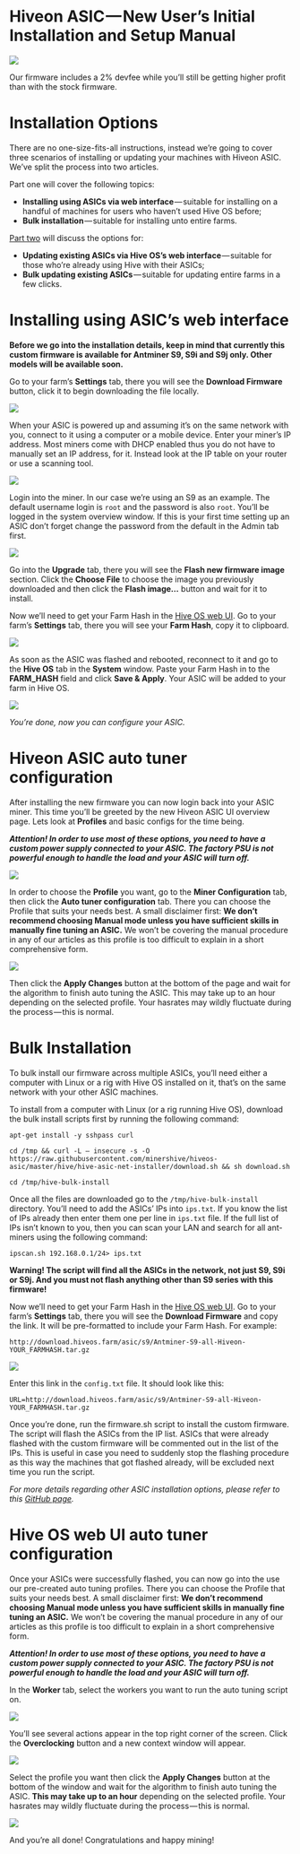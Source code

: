 # Hiveon ASIC — New User’s Initial Installation and Setup Manual

<img
  src="https://github.com/minershive/hiveon-kb/raw/master/images/hiveon_asic_new/header.jpeg?sanitize=true" data-canonical-src="https://github.com/minershive/hiveon-kb/raw/master/images/hiveon_asic_new/header.jpeg"
  />

Our firmware includes a 2% devfee while you’ll still be getting higher profit than with the stock firmware.

# Installation Options
There are no one-size-fits-all instructions, instead we’re going to cover three scenarios of installing or updating your machines with Hiveon ASIC. We’ve split the process into two articles.

Part one will cover the following topics:

* __Installing using ASICs via web interface__ — suitable for installing on a handful of machines for users who haven’t used Hive OS before;
* __Bulk installation__ — suitable for installing unto entire farms.

[Part two](hiveon_asic/hiveon_asic_old.md) will discuss the options for:

* __Updating existing ASICs via Hive OS’s web interface__ — suitable for those who’re already using Hive with their ASICs;
* __Bulk updating existing ASICs__ — suitable for updating entire farms in a few clicks.

# Installing using ASIC’s web interface

**Before we go into the installation details, keep in mind that currently this custom firmware is available for Antminer S9, S9i and S9j only. Other models will be available soon.**

Go to your farm’s **Settings** tab, there you will see the **Download Firmware** button, click it to begin downloading the file locally.

<img
  src="https://github.com/minershive/hiveon-kb/raw/master/images/hiveon_asic_new/fh.png?sanitize=true" data-canonical-src="https://github.com/minershive/hiveon-kb/raw/master/images/hiveon_asic_new/fh.png"
  />

When your ASIC is powered up and assuming it’s on the same network with you, connect to it using a computer or a mobile device. Enter your miner’s IP address. Most miners come with DHCP enabled thus you do not have to manually set an IP address, for it. Instead look at the IP table on your router or use a scanning tool.

<img
  src="https://github.com/minershive/hiveon-kb/raw/master/images/hiveon_asic_new/antminer_overview.png?sanitize=true" data-canonical-src="https://github.com/minershive/hiveon-kb/raw/master/images/hiveon_asic_new/antminer_overview.png"
  />

Login into the miner. In our case we’re using an S9 as an example. The default username login is `root` and the password is also `root`. You’ll be logged in the system overview window. If this is your first time setting up an ASIC don’t forget change the password from the default in the Admin tab first.

<img
  src="https://github.com/minershive/hiveon-kb/raw/master/images/hiveon_asic_new/antminer_upgrade.png?sanitize=true" data-canonical-src="https://github.com/minershive/hiveon-kb/raw/master/images/hiveon_asic_new/antminer_upgrade.png"
  />

Go into the **Upgrade** tab, there you will see the **Flash new firmware image** section. Click the **Choose File** to choose the image you previously downloaded and then click the **Flash image…** button and wait for it to install.

Now we’ll need to get your Farm Hash in the <a href="https://the.hiveos.farm/">Hive OS web UI</a>. Go to your farm’s **Settings** tab, there you will see your **Farm Hash**, copy it to clipboard.

<img
  src="https://github.com/minershive/hiveon-kb/raw/master/images/hiveon_asic_new/fh_download.png?sanitize=true" data-canonical-src="https://github.com/minershive/hiveon-kb/raw/master/images/hiveon_asic_new/fh_download.png"
  />

As soon as the ASIC was flashed and rebooted, reconnect to it and go to the **Hive OS** tab in the **System** window. Paste your Farm Hash in to the **FARM_HASH** field and click **Save & Apply**. Your ASIC will be added to your farm in Hive OS.

<img
  src="https://github.com/minershive/hiveon-kb/raw/master/images/hiveon_asic_new/fh_setup.png?sanitize=true" data-canonical-src="https://github.com/minershive/hiveon-kb/raw/master/images/hiveon_asic_new/fh_setup.png"
  />

_You’re done, now you can configure your ASIC._

# Hiveon ASIC auto tuner configuration
After installing the new firmware you can now login back into your ASIC miner. This time you’ll be greeted by the new Hiveon ASIC UI overview page. Lets look at **Profiles** and basic configs for the time being.

_**Attention! In order to use most of these options, you need to have a custom power supply connected to your ASIC. The factory PSU is not powerful enough to handle the load and your ASIC will turn off.**_

<img
  src="https://github.com/minershive/hiveon-kb/raw/master/images/hiveon_asic_new/asic_overview.png?sanitize=true" data-canonical-src="https://github.com/minershive/hiveon-kb/raw/master/images/hiveon_asic_new/asic_overview.png"
  />

In order to choose the **Profile** you want, go to the **Miner Configuration** tab, then click the **Auto tuner configuration** tab. There you can choose the Profile that suits your needs best. A small disclaimer first: **We don’t recommend choosing Manual mode unless you have sufficient skills in manually fine tuning an ASIC.** We won’t be covering the manual procedure in any of our articles as this profile is too difficult to explain in a short comprehensive form.

<img
  src="https://github.com/minershive/hiveon-kb/raw/master/images/hiveon_asic_new/asic_profiles.png?sanitize=true" data-canonical-src="https://github.com/minershive/hiveon-kb/raw/master/images/hiveon_asic_new/asic_profiles.png"
  />

Then click the **Apply Changes** button at the bottom of the page and wait for the algorithm to finish auto tuning the ASIC. This may take up to an hour depending on the selected profile. Your hasrates may wildly fluctuate during the process — this is normal.

# Bulk Installation
To bulk install our firmware across multiple ASICs, you’ll need either a computer with Linux or a rig with Hive OS installed on it, that’s on the same network with your other ASIC machines.

To install from a computer with Linux (or a rig running Hive OS), download the bulk install scripts first by running the following command:

`apt-get install -y sshpass curl`

`cd /tmp && curl -L — insecure -s -O https://raw.githubusercontent.com/minershive/hiveos-asic/master/hive/hive-asic-net-installer/download.sh && sh download.sh`

`cd /tmp/hive-bulk-install`

Once all the files are downloaded go to the `/tmp/hive-bulk-install` directory. You’ll need to add the ASICs’ IPs into `ips.txt`. If you know the list of IPs already then enter them one per line in `ips.txt` file. If the full list of IPs isn’t known to you, then you can scan your LAN and search for all ant-miners using the following command:

`ipscan.sh 192.168.0.1/24> ips.txt`

**Warning! The script will find all the ASICs in the network, not just S9, S9i or S9j. And you must not flash anything other than S9 series with this firmware!**

Now we’ll need to get your Farm Hash in the <a href="https://the.hiveos.farm/">Hive OS web UI</a>. Go to your farm’s **Settings** tab, there you will see the **Download Firmware** and copy the link. It will be pre-formatted to include your Farm Hash. For example:

`http://download.hiveos.farm/asic/s9/Antminer-S9-all-Hiveon-YOUR_FARMHASH.tar.gz`

<img
  src="https://github.com/minershive/hiveon-kb/raw/master/images/hiveon_asic_new/fh_download.png?sanitize=true" data-canonical-src="https://github.com/minershive/hiveon-kb/raw/master/images/hiveon_asic_new/fh_download.png"
  />

Enter this link in the `config.txt` file. It should look like this:

`URL=http://download.hiveos.farm/asic/s9/Antminer-S9-all-Hiveon-YOUR_FARMHASH.tar.gz`

Once you’re done, run the firmware.sh script to install the custom firmware. The script will flash the ASICs from the IP list. ASICs that were already flashed with the custom firmware will be commented out in the list of the IPs. This is useful in case you need to suddenly stop the flashing procedure as this way the machines that got flashed already, will be excluded next time you run the script.

_For more details regarding other ASIC installation options, please refer to this [GitHub page](https://github.com/minershive/hiveos-asic)._

# Hive OS web UI auto tuner configuration
Once your ASICs were successfully flashed, you can now go into the use our pre-created auto tuning profiles. There you can choose the Profile that suits your needs best. A small disclaimer first: **We don’t recommend choosing Manual mode unless you have sufficient skills in manually fine tuning an ASIC.** We won’t be covering the manual procedure in any of our articles as this profile is too difficult to explain in a short comprehensive form.

_**Attention! In order to use most of these options, you need to have a custom power supply connected to your ASIC. The factory PSU is not powerful enough to handle the load and your ASIC will turn off.**_

In the **Worker** tab, select the workers you want to run the auto tuning script on.

<img
  src="https://github.com/minershive/hiveon-kb/raw/master/images/hiveon_asic_new/asic_list.png?sanitize=true" data-canonical-src="https://github.com/minershive/hiveon-kb/raw/master/images/hiveon_asic_new/asic_list.png"
  />

You’ll see several actions appear in the top right corner of the screen. Click the **Overclocking** button and a new context window will appear.

<img
  src="https://github.com/minershive/hiveon-kb/raw/master/images/hiveon_asic_new/oc.png?sanitize=true" data-canonical-src="https://github.com/minershive/hiveon-kb/raw/master/images/hiveon_asic_new/oc.png"
  />

Select the profile you want then click the **Apply Changes** button at the bottom of the window and wait for the algorithm to finish auto tuning the ASIC. **This may take up to an hour** depending on the selected profile. Your hasrates may wildly fluctuate during the process — this is normal.

<img
  src="https://github.com/minershive/hiveon-kb/raw/master/images/hiveon_asic_new/power_profiles.png?sanitize=true" data-canonical-src="https://github.com/minershive/hiveon-kb/raw/master/images/hiveon_asic_new/power_profiles.png"
  />

And you’re all done! Congratulations and happy mining!
